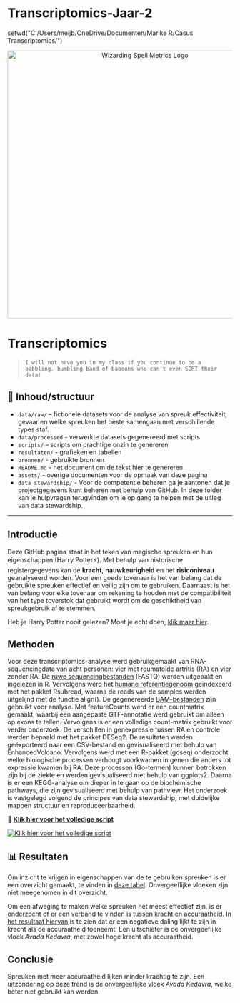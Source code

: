 # Transcriptomics-Jaar-2
 
setwd("C:/Users/meijb/OneDrive/Documenten/Marike R/Casus Transcriptomics/")

<p align="center">
  <img src="assets/Logo_SpellMetrics.png" alt="Wizarding Spell Metrics Logo" width="600"/>
</p>


# Transcriptomics 

> `I will not have you in my class if you continue to be a babbling, bumbling band of baboons who can't even SORT their data!`

## 📁 Inhoud/structuur

- `data/raw/` – fictionele datasets voor de analyse van spreuk effectiviteit, gevaar en welke spreuken het beste samengaan met verschillende types staf.  
- `data/processed` - verwerkte datasets gegenereerd met scripts 
- `scripts/` – scripts om prachtige onzin te genereren
- `resultaten/` - grafieken en tabellen
- `bronnen/` - gebruikte bronnen 
- `README.md` - het document om de tekst hier te genereren
- `assets/` - overige documenten voor de opmaak van deze pagina
- `data_stewardship/` - Voor de competentie beheren ga je aantonen dat je projectgegevens kunt beheren met behulp van GitHub. In deze folder kan je hulpvragen terugvinden om je op gang te helpen met de uitleg van data stewardship. 

---

## Introductie

Deze GitHub pagina staat in het teken van magische spreuken en hun eigenschappen (Harry Potter⚡). Met behulp van historische registergegevens kan de **kracht**, **nauwkeurigheid** en het **risiconiveau** geanalyseerd worden. Voor een goede tovenaar is het van belang dat de gebruikte spreuken effectief en veilig zijn om te gebruiken. Daarnaast is het van belang voor elke tovenaar om rekening te houden met de compatibiliteit van het type toverstok dat gebruikt wordt om de geschiktheid van spreukgebruik af te stemmen.  

Heb je Harry Potter nooit gelezen? Moet je echt doen, [klik maar hier](bronnen/harry-potter.pdf).

## Methoden
Voor deze transcriptomics-analyse werd gebruikgemaakt van RNA-sequencingdata van acht personen: vier met reumatoïde artritis (RA) en vier zonder RA. De [ruwe sequencingbestanden](Ruwe%20data/)
 (FASTQ) werden uitgepakt en ingelezen in R. Vervolgens werd het [humane referentiegenoom](Referentie%20genoom) geïndexeerd met het pakket Rsubread, waarna de reads van de samples werden uitgelijnd met de functie align(). De gegenereerde [BAM-bestanden](BAM%20files) zijn gebruikt voor analyse.
Met featureCounts werd er een countmatrix gemaakt, waarbij een aangepaste GTF-annotatie werd gebruikt om alleen op exons te tellen. Vervolgens is er een volledige count-matrix gebruikt voor verder onderzoek.
De verschillen in genexpressie tussen RA en controle werden bepaald met het pakket DESeq2. De resultaten werden geëxporteerd naar een CSV-bestand en gevisualiseerd met behulp van EnhancedVolcano.
Vervolgens werd met een R-pakket (goseq) onderzocht welke biologische processen verhoogt voorkwamen in genen die anders tot expressie kwamen bij RA. Deze processen (Go-termen) kunnen betrokken zijn bij de ziekte en werden gevisualiseerd met behulp van ggplots2. Daarna is er een KEGG-analyse om dieper in te gaan op de biochemische pathways, die zijn gevisualiseerd met behulp van pathview. Het onderzoek is vastgelegd volgend de principes van data stewardship, met duidelijke mappen structuur en reproduceerbaarheid. 

📄 **[Klik hier voor het volledige script](script.R)**  

[![Klik hier voor het volledige script](https://img.shields.io/badge/script-pink?style=flat&logo=R&logoColor=white)](script.R)


## 📊 Resultaten

Om inzicht te krijgen in eigenschappen van de te gebruiken spreuken is er een overzicht gemaakt, te vinden in [deze tabel](resultaten/top_10_spells.csv). Onvergeeflijke vloeken zijn niet meegenomen in dit overzicht. 

Om een afweging te maken welke spreuken het meest effectief zijn, is er onderzocht of er een verband te vinden is tussen kracht en accuraatheid. In [het resultaat hiervan](resultaten/spell_power_vs_accuracy.png) is te zien dat er een negatieve daling lijkt te zijn in kracht als de accuraatheid toeneemt. Een uitschieter is de onvergeeflijke vloek *Avada Kedavra*, met zowel hoge kracht als accuraatheid. 

## Conclusie

Spreuken met meer accuraatheid lijken minder krachtig te zijn. Een uitzondering op deze trend is de onvergeeflijke vloek *Avada Kedavra*, welke beter niet gebruikt kan worden. 